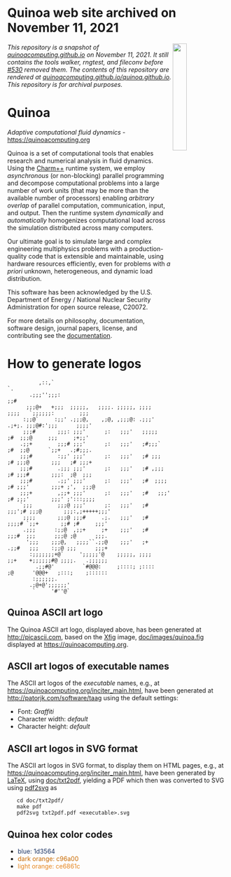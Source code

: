 # Quinoa web site archived on November 11, 2021

<img src="https://quinoacomputing.github.io/quinoa.github.io/quinoa.svg" align="right" width="25%" background=transparent>

_This repository is a snapshot of [quinoacomputing.github.io](https://quinoacomputing.github.io) on November 11, 2021. It still contains the tools walker, rngtest, and fileconv before [#530](https://github.com/quinoacomputing/quinoa/pull/530) removed them. The contents of this repository are rendered at [quinoacomputing.github.io/quinoa.github.io](https://quinoacomputing.github.io/quinoa.github.io). This repository is for archival purposes._

# Quinoa

_Adaptive computational fluid dynamics_ - https://quinoacomputing.org

Quinoa is a set of computational tools that enables research and numerical
analysis in fluid dynamics. Using the [Charm++](http://charmplusplus.org)
runtime system, we employ _asynchronous_ (or non-blocking) parallel programming
and decompose computational problems into a large number of work units (that may
be more than the available number of processors) enabling _arbitrary
overlap_ of parallel computation, communication, input, and output. Then the
runtime system _dynamically_ and _automatically_ homogenizes computational load
across the simulation distributed across many computers.

Our ultimate goal is to simulate large and complex engineering multiphysics
problems with a production-quality code that is extensible and maintainable,
using hardware resources efficiently, even for problems with _a priori_
unknown, heterogeneous, and dynamic load distribution.

This software has been acknowledged by the U.S. Department of Energy / National
Nuclear Security Administration for open source release, C20072.

For more details on philosophy, documentation, software design, journal papers,
license, and contributing see the [documentation](https://quinoacomputing.org).

# How to generate logos

              ,::,`                                                            `.        
           .;;;'';;;:                                                          ;;#       
          ;;;@+   +;;;  ;;;;;,   ;;;;. ;;;;;, ;;;;      ;;;;   `;;;;;;:        ;;;       
         :;;@`     :;;' .;;;@,    ,;@, ,;;;@: .;;;'     .;+;. ;;;@#:';;;      ;;;;'      
         ;;;#       ;;;: ;;;'      ;:   ;;;'   ;;;;;     ;#  ;;;@     ;;;     ;+;;'      
        .;;+        ;;;# ;;;'      ;:   ;;;'   ;#;;;`    ;#  ;;@      `;;+   .;#;;;.     
        ;;;#        :;;' ;;;'      ;:   ;;;'   ;# ;;;    ;# ;;;@       ;;;   ;# ;;;+     
        ;;;#        .;;; ;;;'      ;:   ;;;'   ;# ,;;;   ;# ;;;#       ;;;:  ;@  ;;;     
        ;;;#        .;;' ;;;'      ;:   ;;;'   ;#  ;;;;  ;# ;;;'       ;;;+ ;',  ;;;@    
        ;;;+        ,;;+ ;;;'      ;:   ;;;'   ;#   ;;;' ;# ;;;'       ;;;' ;':::;;;;    
        `;;;        ;;;@ ;;;'      ;:   ;;;'   ;#    ;;;';# ;;;@       ;;;:,;+++++;;;'   
         ;;;;       ;;;@ ;;;#     .;.   ;;;'   ;#     ;;;;# `;;+       ;;# ;#     ;;;'   
         .;;;      :;;@  ,;;+     ;+    ;;;'   ;#      ;;;#  ;;;      ;;;@ ;@      ;;;.  
          ';;;    ;;;@,   ;;;;``.;;@    ;;;'   ;+      .;;#   ;;;    :;;@ ;;;      ;;;+  
           :;;;;;;;+@`     ';;;;;'@    ;;;;;, ;;;;      ;;+    +;;;;;;#@ ;;;;.   .;;;;;; 
             .;;#@'         `#@@@:     ;::::; ;::::      ;@      '@@@+   ;:::;    ;::::::
            :;;;;;;.                                                                     
           .;@+@';;;;;;'                                                                 
            `     '#''@`                                                                 

## Quinoa ASCII art logo

The Quinoa ASCII art logo, displayed above, has been generated at
http://picascii.com, based on the [Xfig](http://mcj.sourceforge.net/) image,
[doc/images/quinoa.fig](https://github.com/quinoacomputing/quinoa/blob/master/doc/images/quinoa.fig)
displayed at https://quinoacomputing.org.

## ASCII art logos of executable names

The ASCII art logos of the _executable_ names, e.g., at
https://quinoacomputing.org/inciter_main.html, have been generated at
http://patorjk.com/software/taag using the default settings:

   - Font: _Graffiti_
   - Character width: _default_
   - Character height: _default_

## ASCII art logos in SVG format

The ASCII art logos in SVG format, to display them on HTML pages, e.g., at
https://quinoacomputing.org/inciter_main.html, have been generated by
[LaTeX](https://www.latex-project.org/), using
[doc/txt2pdf](https://github.com/quinoacomputing/quinoa/tree/master/doc/txt2pdf),
yielding a PDF which then was converted to SVG using
[pdf2svg](http://www.cityinthesky.co.uk/opensource/pdf2svg/) as

       cd doc/txt2pdf/
       make pdf
       pdf2svg txt2pdf.pdf <executable>.svg

## Quinoa hex color codes

   - <span style="color:#1d3564">blue: 1d3564</span>
   - <span style="color:#c96a00">dark orange: c96a00</span>
   - <span style="color:#e6851c">light orange: ce6861c</span>
